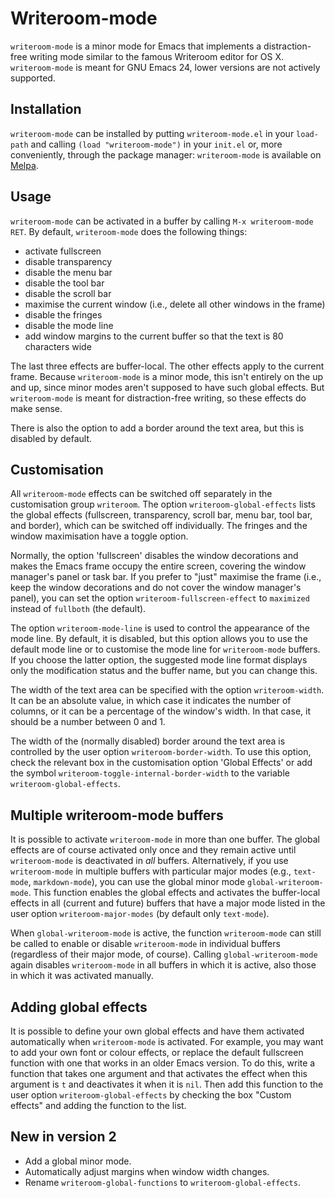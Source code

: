 # Writeroom-mode #

`writeroom-mode` is a minor mode for Emacs that implements a distraction-free writing mode similar to the famous Writeroom editor for OS X. `writeroom-mode` is meant for GNU Emacs 24, lower versions are not actively supported.


## Installation ##

`writeroom-mode` can be installed by putting `writeroom-mode.el` in your `load-path` and calling `(load "writeroom-mode")` in your `init.el` or, more conveniently, through the package manager: `writeroom-mode` is available on [Melpa](http://melpa.org/).


## Usage ##

`writeroom-mode` can be activated in a buffer by calling `M-x writeroom-mode RET`. By default, `writeroom-mode` does the following things:

* activate fullscreen
* disable transparency
* disable the menu bar
* disable the tool bar
* disable the scroll bar
* maximise the current window (i.e., delete all other windows in the frame)
* disable the fringes
* disable the mode line
* add window margins to the current buffer so that the text is 80 characters wide

The last three effects are buffer-local. The other effects apply to the current frame. Because `writeroom-mode` is a minor mode, this isn't entirely on the up and up, since minor modes aren't supposed to have such global effects. But `writeroom-mode` is meant for distraction-free writing, so these effects do make sense.

There is also the option to add a border around the text area, but this is disabled by default.


## Customisation ##

All `writeroom-mode` effects can be switched off separately in the customisation group `writeroom`. The option `writeroom-global-effects` lists the global effects (fullscreen, transparency, scroll bar, menu bar, tool bar, and border), which can be switched off individually. The fringes and the window maximisation have a toggle option.

Normally, the option 'fullscreen' disables the window decorations and makes the Emacs frame occupy the entire screen, covering the window manager's panel or task bar. If you prefer to "just" maximise the frame (i.e., keep the window decorations and do not cover the window manager's panel), you can set the option `writeroom-fullscreen-effect` to `maximized` instead of `fullboth` (the default).

The option `writeroom-mode-line` is used to control the appearance of the mode line. By default, it is disabled, but this option allows you to use the default mode line or to customise the mode line for `writeroom-mode` buffers. If you choose the latter option, the suggested mode line format displays only the modification status and the buffer name, but you can change this.

The width of the text area can be specified with the option `writeroom-width`. It can be an absolute value, in which case it indicates the number of columns, or it can be a percentage of the window's width. In that case, it should be a number between 0 and 1.

The width of the (normally disabled) border around the text area is controlled by the user option `writeroom-border-width`. To use this option, check the relevant box in the customisation option 'Global Effects' or add the symbol `writeroom-toggle-internal-border-width` to the variable `writeroom-global-effects`.


## Multiple writeroom-mode buffers ##

It is possible to activate `writeroom-mode` in more than one buffer. The global effects are of course activated only once and they remain active until `writeroom-mode` is deactivated in *all* buffers. Alternatively, if you use `writeroom-mode` in multiple buffers with particular major modes (e.g., `text-mode`, `markdown-mode`), you can use the global minor mode `global-writeroom-mode`. This function enables the global effects and activates the buffer-local effects in all (current and future) buffers that have a major mode listed in the user option `writeroom-major-modes` (by default only `text-mode`).

When `global-writeroom-mode` is active, the function `writeroom-mode` can still be called to enable or disable `writeroom-mode` in individual buffers (regardless of their major mode, of course). Calling `global-writeroom-mode` again disables `writeroom-mode` in all buffers in which it is active, also those in which it was activated manually.


## Adding global effects ##

It is possible to define your own global effects and have them activated automatically when `writeroom-mode` is activated. For example, you may want to add your own font or colour effects, or replace the default fullscreen function with one that works in an older Emacs version. To do this, write a function that takes one argument and that activates the effect when this argument is `t` and deactivates it when it is `nil`. Then add this function to the user option `writeroom-global-effects` by checking the box "Custom effects" and adding the function to the list.


## New in version 2 ##

* Add a global minor mode.
* Automatically adjust margins when window width changes.
* Rename `writeroom-global-functions` to `writeroom-global-effects`.
